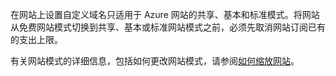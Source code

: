 在网站上设置自定义域名只适用于 Azure 网站的共享、基本和标准模式。将网站从免费网站模式切换到共享、基本或标准网站模式之前，必须先取消网站订阅已有的支出上限。 

有关网站模式的详细信息，包括如何更改网站模式，请参阅[如何缩放网站](/zh-cn/documentation/articles/web-sites-scale)。<!--HONumber=41-->
